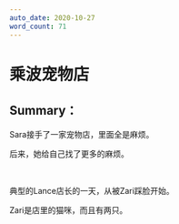 ```yaml
---
auto_date: 2020-10-27
word_count: 71
---
```


# 乘波宠物店

## Summary：

Sara接手了一家宠物店，里面全是麻烦。

后来，她给自己找了更多的麻烦。

<br>

典型的Lance店长的一天，从被Zari踩脸开始。

Zari是店里的猫咪，而且有两只。
